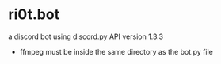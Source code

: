 # ri0t.bot

a discord bot using discord.py API version 1.3.3

- ffmpeg must be inside the same directory as the bot.py file
